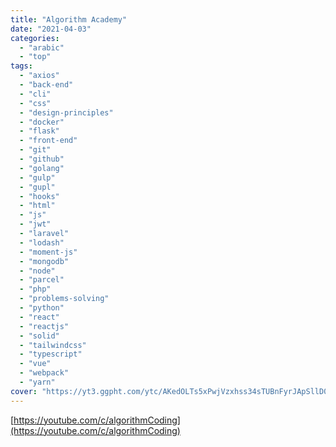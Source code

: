 ```yaml
---
title: "Algorithm Academy"
date: "2021-04-03"
categories:
  - "arabic"
  - "top"
tags:
  - "axios"
  - "back-end"
  - "cli"
  - "css"
  - "design-principles"
  - "docker"
  - "flask"
  - "front-end"
  - "git"
  - "github"
  - "golang"
  - "gulp"
  - "gupl"
  - "hooks"
  - "html"
  - "js"
  - "jwt"
  - "laravel"
  - "lodash"
  - "moment-js"
  - "mongodb"
  - "node"
  - "parcel"
  - "php"
  - "problems-solving"
  - "python"
  - "react"
  - "reactjs"
  - "solid"
  - "tailwindcss"
  - "typescript"
  - "vue"
  - "webpack"
  - "yarn"
cover: "https://yt3.ggpht.com/ytc/AKedOLTs5xPwjVzxhss34sTUBnFyrJApSllD0pa3oQaOhw=s88-c-k-c0x00ffffff-no-rj"
---
```


[https://youtube.com/c/algorithmCoding](https://youtube.com/c/algorithmCoding)

